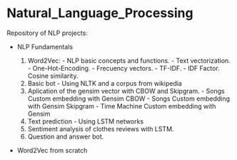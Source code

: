 # Natural_Language_Processing
 
Repository of NLP projects:

 - NLP Fundamentals
     1. Word2Vec: 
       - NLP basic concepts and functions.
       - Text vectorization.
       - One-Hot-Encoding.
       - Frecuency vectors.
       - TF-IDF.
       - IDF Factor. Cosine similarity.
     2. Basic bot
       - Using NLTK and a corpus from wikipedia
     3. Aplication of the gensim vector with CBOW and Skipgram.
       - Songs Custom embedding with Gensim CBOW
       - Songs Custom embedding with Gensim Skipgram
       - Time Machine Custom embedding with Gensim
     4. Text prediction
       - Using LSTM networks
     5. Sentiment analysis of clothes reviews with LSTM.
     6. Question and answer bot.
     
 - Word2Vec from scratch
